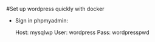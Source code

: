 #Set up wordpress quickly with docker

- Sign in phpmyadmin:
	
	Host: mysqlwp
	User: wordpress
	Pass: wordpresspwd
